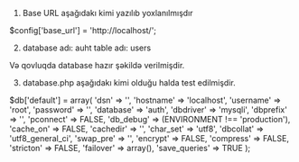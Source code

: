 1) Base URL aşağıdakı kimi yazılıb yoxlanılmışdır

 $config['base_url'] = 'http://localhost/';

2) database adı: auht
   table adı: users

Və qovluqda database hazır şəkildə verilmişdir.

3) database.php aşağıdakı kimi olduğu halda test edilmişdir.

$db['default'] = array(
	'dsn'	=> '',
	'hostname' => 'localhost',
	'username' => 'root',
	'password' => '',
	'database' => 'auth',
	'dbdriver' => 'mysqli',
	'dbprefix' => '',
	'pconnect' => FALSE,
	'db_debug' => (ENVIRONMENT !== 'production'),
	'cache_on' => FALSE,
	'cachedir' => '',
	'char_set' => 'utf8',
	'dbcollat' => 'utf8_general_ci',
	'swap_pre' => '',
	'encrypt' => FALSE,
	'compress' => FALSE,
	'stricton' => FALSE,
	'failover' => array(),
	'save_queries' => TRUE
);
